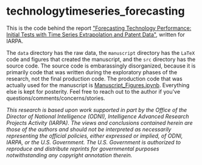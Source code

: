 # technologytimeseries_forecasting

This is the code behind the report ["Forecasting Technology Performance: Initial Tests with Time Series Extrapolation and Patent Data"](https://github.com/jeffalstott/technologytimeseries_forecasting/blob/master/manuscript/Forecasting%20Technology%20Performance-Initial%20Tests%20with%20Time%20Series%20Extrapolation%20and%20Patent%20Data.pdf), written for IARPA.

The `data` directory has the raw data, the `manuscript` directory has the `LaTeX` code and figures that created the manuscript, and the `src` directory has the source code. The source code is embarassingly disorganized, because it is primarily code that was written during the exploratory phases of the research, not the final production code. The production code that was actually used for the manuscript is [Manuscript_Figures.ipynb](https://github.com/jeffalstott/technologytimeseries_forecasting/blob/master/src/Manuscript_Figures.ipynb). Everything else is kept for posterity. Feel free to reach out to the author if you've questions/comments/concerns/stories. 

_This research is based upon work supported in part by the Office of the Director of National Intelligence (ODNI), Intelligence Advanced Research Projects Activity (IARPA). The views and conclusions contained herein are those of the authors and should not be interpreted as necessarily representing the official policies, either expressed or implied, of ODNI, IARPA, or the U.S. Government. The U.S. Government is authorized to reproduce and distribute reprints for governmental purposes notwithstanding any copyright annotation therein._
